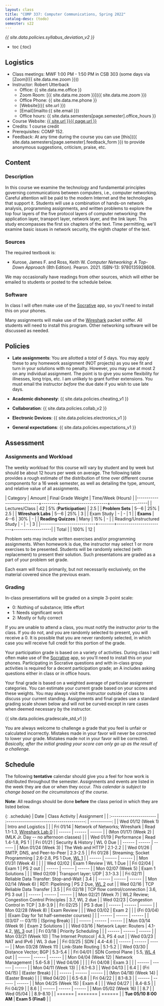```yaml
---
layout: class
title: "COMP 337: Computer Communications, Spring 2022"
catalog-desc: (todo)
semester: s22
---
```


*{{ site.data.policies.syllabus_deviation_v2 }}*

* toc
{:toc}

## Logistics

* Class meetings: MWF 1:00 PM - 1:50 PM in CSB 303 (some days via [Zoom]({{ site.data.me.zoom }}))
* Instructor: Robert Utterback
  * Office: {{ site.data.me.office }}
  * Zoom Room: [{{ site.data.me.zoom }}]({{ site.data.me.zoom }})
  * Office Phone: {{ site.data.me.phone }}
  * [Website]({{ site.url }})
  * [Email](mailto:{{ site.email }})
  * Office hours: {{ site.data.semesters[page.semester].office_hours }}
* Course Website: <a href="{{ site.url }}{{ page.url }}">{{ site.url }}{{ page.url }}</a>
* Credits: 1 course credit
* Prerequisites: COMP 152.
* Feedback: At any time during the course you can use
  [this]({{ site.data.semesters[page.semester].feedback_form }}) to provide
  anonymous suggestions, criticism, praise, etc.

## Content

### Description

In this course we examine the technology and fundamental principles
governing communications between computers, i.e., computer
networking. Careful attention will be paid to the modern Internet and
the technologies that support it. Students will use a combination of
hands-on network analysis, programming assignments, and written
problems to explore the top four layers of the five protocol layers of
computer networking: the application layer, transport layer, network
layer, and the link layer. This study encompasses the first six
chapters of the text. Time permitting, we'll examine basic issues in
network security, the eighth chapter of the text.

### Sources

The required textbook is:

* Kurose, James F. and Ross, Keith W. *Computer Networking: A Top-Down Approach* (8th
  Edition). Pearon. 2021. ISBN-13: 9780135928608.
  
We may occasionally have readings from other sources, which will
either be emailed to students or posted to the schedule below.

### Software

In class I will often make use of the
[Socrative](https://socrative.com) app, so you'll need to install this
on your phones.

Many assignments will make use of the
[Wireshark](https://www.wireshark.org/) packet sniffer. All students
will need to install this program. Other networking software will be
discussed as needed.

## Policies

* **Late assignments**: You are allotted a *total* of *5* days. You
  may apply these to any homework assignment (NOT projects) as you see
  fit and turn in your solutions with no penalty. However, you may use
  at most 2 on any individual assignment. The point is to give you
  some flexibility for illnesses, long trips, etc. I am unlikely to
  grant further extensions. You must email the instructor *before* the
  due date if you wish to use late days.

* **Academic dishonesty**: {{ site.data.policies.cheating_v1 }}

* **Collaboration**: {{ site.data.policies.collab_v2 }}

* **Electronic Devices**: {{ site.data.policies.electronics_v1 }}

* **General expectations**: {{ site.data.policies.expectations_v1 }}

## Assessment

### Assignments and Workload

The weekly workload for this course will vary by student and by week
but should be about 12 hours per week on average. The following table
provides a rough estimate of the distribution of time over different
course components for a 16 week semester, as well as detailing the
type, amount, and relative value of all assignments.

| Category                   | Amount |     Final Grade Weight | Time/Week (Hours) |
|----------------------------+--------+------------------------+-------------------|
| Lectures/Class             |     42 | 5% (**Participation**) |               2.5 |
| **Problem Sets**           |   5--6 |                    25% |               2.5 |
| **Wireshark Labs**         |   5--6 |                    25% |                 3 |
| Exam Study                 |      - |                      - |                 1 |
| **Exams**                  |   4--6 |                    30% |                 - |
| **Reading Quizzes**        |   Many |                    15% |                 - |
| Reading/Unstructured Study |      - |                      - |                 3 |
|----------------------------+--------+------------------------+-------------------|
| Total                      |        |                   100% |                12 |

Problem sets may include written exercises and/or programming
assignments. When homework is due, the instructor may select 1 or more
exercises to be presented. Students will be randomly selected (with
replacement) to present their solution. Such presentations are graded
as a part of your problem set grade.

Each exam will focus primarily, but not necessarily exclusively, on
the material covered since the previous exam.

### Grading

In-class presentations will be graded on a simple 3-point scale:

- 0: Nothing of substance; little effort
- 1: Needs significant work
- 2: Mostly or fully correct

If you are unable to attend a class, you must notify the instructor
*prior* to the class. If you do not, and you are randomly selected to
present, you will receive a 0. It is possible that you are never
randomly selected, in which case you will receive full credit for this
portion of the grade.

Your participation grade is based on a variety of activities. During
class I will often make use of the [Socrative](https://socrative.com)
app, so you'll need to install this on your phones. Participating in
Socrative questions and with in-class group activities is required for
a decent participation grade; an A includes asking questions either in
class or in office hours.

Your final grade is based on a weighted average of particular
assignment categories. You can estimate your current grade based on
your scores and these weights. You may always visit the instructor
outside of class to discuss your current standing. Assignments and
final grades use a standard grading scale shown below and will not
be curved except in rare cases when deemed necessary by the
instructor.

{{ site.data.policies.gradescale_std_v1 }}

You are always welcome to challenge a grade that you feel is unfair or
calculated incorrectly. Mistakes made in your favor will never be
corrected to lower your grade. Mistakes made not in your favor will be
corrected. *Basically, after the initial grading your score can only
go up as the result of a challenge.*

## Schedule
The following **tentative** calendar should give you a feel for how
work is distributed throughout the semester. Assignments and events
are listed in the week they are due or when they occur. *This calendar
is subject to change based on the circumstances of the course*.

**Note**: All readings should be done **before** the class period in
which they are listed below.

<!-- Each day's slides/notes can be found in [this shared -->
<!-- folder](https://monmouthcollege-my.sharepoint.com/:f:/g/personal/rutterback_monmouthcollege_edu/El9m6H7DIk9PmTw_63XCwhABvx_cembEy2hSjaVvBX1fCg?e=6RM3Cl). You -->
<!-- will need to be logged in to your Monmouth College account to see the -->
<!-- folder. If I have not uploaded the week's slides by Friday afternoon -->
<!-- you are free to email me a reminder. -->


{: .schedule}
| Date                     | Class Activity                             | Assignment                         |
| :----------------------- | :----------------------------------------: | -----------:                       |
| Wed 01/12 (Week 1)       | Intro and Logistics                        |                                    |
| Fri 01/14                | Network of Networks; Wireshark             | Read 1.1-1.3, [Wireshark Lab 0][1] |
| ------                   | ------                                     | ------                             |
| (Mon 01/17) (Week 2)     | (MLK Jr. Day -- no afternoon classes)      |                                    |
| Wed 01/19                | Performance                                | Read 1.4-1.8, PS 1                 |
| Fri 01/21                | Security & History                         | WL 0 Due                           |
| ------                   | ------                                     | ------                             |
| Mon 01/24 (Week 3)       | The Web and HTTP                           | 2.1-2.2                            |
| Wed 01/26                | SMTP, DNS, and Peer-to-Peer                | 2.3-2.5                            |
| Fri 01/28                | Streaming; Socket Programming              | 2.6-2.8, PS 1 Due, [WL 1][2]       |
| ------                   | ------                                     | ------                             |
| Mon 01/31 (Week 4)       |                                            |                                    |
| Wed 02/02                | Exam 1 Review                              | WL 1 Due                           |
| Fri 02/04                | Exam 1                                     | PS 2 out                           |
| ------                   | ------                                     | ------                             |
| Mon 02/07 (Week 5)       | Exam 1 Solutions                           |                                    |
| Wed 02/09                | Transport layer; UDP                       | 3.1-3.3                            |
| Fri 02/11                | Reliable Data Transfer: Stop-and-Wait      | 3.4                                |
| ------                   | ------                                     | ------                             |
| Mon 02/14 (Week 6)       | RDT: Pipelining                            | PS 2 Due, [WL 2][3] out            |
| Wed 02/16                | TCP Reliable Data Transfer                 | 3.5                                |
| Fri 02/18                | TCP flow control/connection                | 3.6, PS 3 out                      |
| ------                   | ------                                     | ------                             |
| Mon 02/21 (Week 7)       | WL2 Review; Congestion Control Principles  | 3.7, WL 2 due                      |
| Wed 02/23                | Congestion Control in TCP                  | 3.8-3.9                            |
| Fri 02/25                |                                            | PS 3 due                           |
| ------                   | ------                                     | ------                             |
| Mon 02/28 (Week 8)       | Exam Review                                |                                    |
| Wed 03/02                | Exam 2                                     |                                    |
| (Fri 03/04)              | (Exam Day for 1st half-semester courses)   |                                    |
| ------                   | ------                                     | ------                             |
| (03/07 -- 03/11)         | (Spring Break)                             |                                    |
| ------                   | ------                                     | ------                             |
| Mon 03/14 (Week 9)       | Exam 2 Solutions                           |                                    |
| Wed 03/16                | Network Layer: Routers                     | 4.1-4.2, [WL 3][4] out             |
| Fri 03/18                | Priority Scheduling                        |                                    |
| ------                   | ------                                     | ------                             |
| Mon 03/21 (Week 10)      | The Internet Protocol                      | 4.3, PS 4 out                      |
| Wed 03/23                | NAT and IPv6                               | WL 3 due                           |
| Fri 03/25                | SDN                                        | 4.4-4.6                            |
| ------                   | ------                                     | ------                             |
| Mon 03/28 (Week 11)      | Link-State Routing                         | 5.1-5.2                            |
| Wed 03/30                | Distance Vector; BGP                       | 5.3-5.4                            |
| Fri 04/01                | SDN Control Plane                          | 5.5, [WL 4][5] out                 |
| ------                   | ------                                     | ------                             |
| Mon 04/04 (Week 12)      | Network Management                         | 5.6-5.8                            |
| Wed 04/06                |                                            |                                    |
| Fri 04/08                | Exam 3                                     |                                    |
| ------                   | ------                                     | ------                             |
| Mon 04/11 (Week 13)      |                                            | 6.1-6.3                            |
| Wed 04/13                |                                            | 6.4                                |
| (Fri 04/15)              | (Easter Break)                             |                                    |
| ------                   | ------                                     | ------                             |
| (Mon 04/18) (Week 14)    | (Easter Break)                             |                                    |
| Wed 04/20                |                                            | 6.5-6.8                            |
| Fri 04/22                |                                            | 8.1-8.3                            |
| ------                   | ------                                     | ------                             |
| Mon 04/25 (Week 15)      | Exam 4                                     |                                    |
| Wed 04/27                |                                            | 8.4-8.5                            |
| Fri 04/29                |                                            | 8.6                                |
| ------                   | ------                                     | ------                             |
| Mon 05/02 (Week 16)      |                                            | 8.7                                |
| Wed 05/04                |                                            | 8.9-8.10                           |
| ======                   | =======                                    | ======                             |
| **Tue 05/10 8:00 AM**    | **Exam 5 (Final)**                         |                                    |


[1]: https://monmouthcollege-my.sharepoint.com/:w:/g/personal/rutterback_monmouthcollege_edu/Eb3WAZMznENBumledDjqHrwBo4YEWxA7lLQEkWSRXRJKKA?e=WGXdVy
[2]: https://monmouthcollege-my.sharepoint.com/:w:/g/personal/rutterback_monmouthcollege_edu/EaMa0gNQUHdFvW5XuGWkZU0Bv2TA4_GWzWBQQcCd_TrE3w?e=1mtRfJ
[3]: https://monmouthcollege-my.sharepoint.com/:w:/g/personal/rutterback_monmouthcollege_edu/Ed3lfQnxD39CtEh2Nsxd1V4BB9GYVynhptqBxSu7spTAGA?e=Ue05L5
[4]: https://monmouthcollege-my.sharepoint.com/:w:/g/personal/rutterback_monmouthcollege_edu/EdoFHKgNEnxMqxDKJVxMSlgBqrHy2GxM04kkes5p2FFWVw?e=uYPkN7
[5]: https://monmouthcollege-my.sharepoint.com/:w:/g/personal/rutterback_monmouthcollege_edu/EWcdeyomSkVPgd3ygwZ8sVoBEq4NjbFLOyKhmwZAhVV7bg?e=Psyn9u

<!-- Local Variables: -->
<!-- eval: (orgtbl-mode) -->
<!-- End: -->
